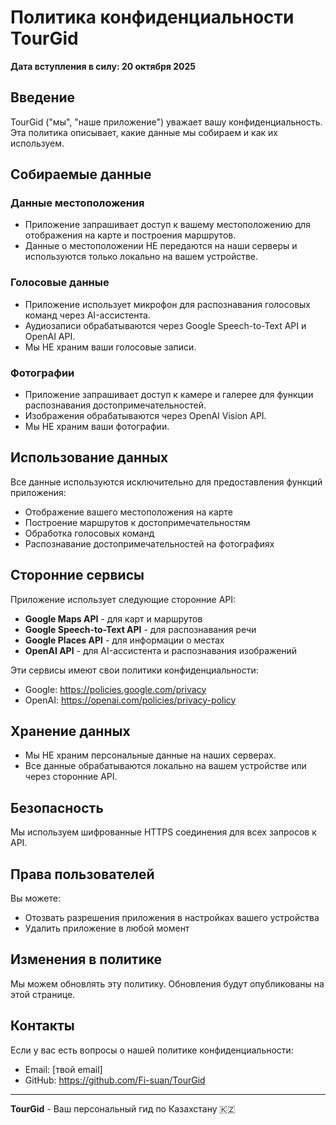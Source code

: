 # Политика конфиденциальности TourGid

**Дата вступления в силу: 20 октября 2025**

## Введение

TourGid ("мы", "наше приложение") уважает вашу конфиденциальность. Эта политика описывает, какие данные мы собираем и как их используем.

## Собираемые данные

### Данные местоположения
- Приложение запрашивает доступ к вашему местоположению для отображения на карте и построения маршрутов.
- Данные о местоположении НЕ передаются на наши серверы и используются только локально на вашем устройстве.

### Голосовые данные
- Приложение использует микрофон для распознавания голосовых команд через AI-ассистента.
- Аудиозаписи обрабатываются через Google Speech-to-Text API и OpenAI API.
- Мы НЕ храним ваши голосовые записи.

### Фотографии
- Приложение запрашивает доступ к камере и галерее для функции распознавания достопримечательностей.
- Изображения обрабатываются через OpenAI Vision API.
- Мы НЕ храним ваши фотографии.

## Использование данных

Все данные используются исключительно для предоставления функций приложения:
- Отображение вашего местоположения на карте
- Построение маршрутов к достопримечательностям
- Обработка голосовых команд
- Распознавание достопримечательностей на фотографиях

## Сторонние сервисы

Приложение использует следующие сторонние API:
- **Google Maps API** - для карт и маршрутов
- **Google Speech-to-Text API** - для распознавания речи
- **Google Places API** - для информации о местах
- **OpenAI API** - для AI-ассистента и распознавания изображений

Эти сервисы имеют свои политики конфиденциальности:
- Google: https://policies.google.com/privacy
- OpenAI: https://openai.com/policies/privacy-policy

## Хранение данных

- Мы НЕ храним персональные данные на наших серверах.
- Все данные обрабатываются локально на вашем устройстве или через сторонние API.

## Безопасность

Мы используем шифрованные HTTPS соединения для всех запросов к API.

## Права пользователей

Вы можете:
- Отозвать разрешения приложения в настройках вашего устройства
- Удалить приложение в любой момент

## Изменения в политике

Мы можем обновлять эту политику. Обновления будут опубликованы на этой странице.

## Контакты

Если у вас есть вопросы о нашей политике конфиденциальности:
- Email: [твой email]
- GitHub: https://github.com/Fi-suan/TourGid

---

**TourGid** - Ваш персональный гид по Казахстану 🇰🇿

